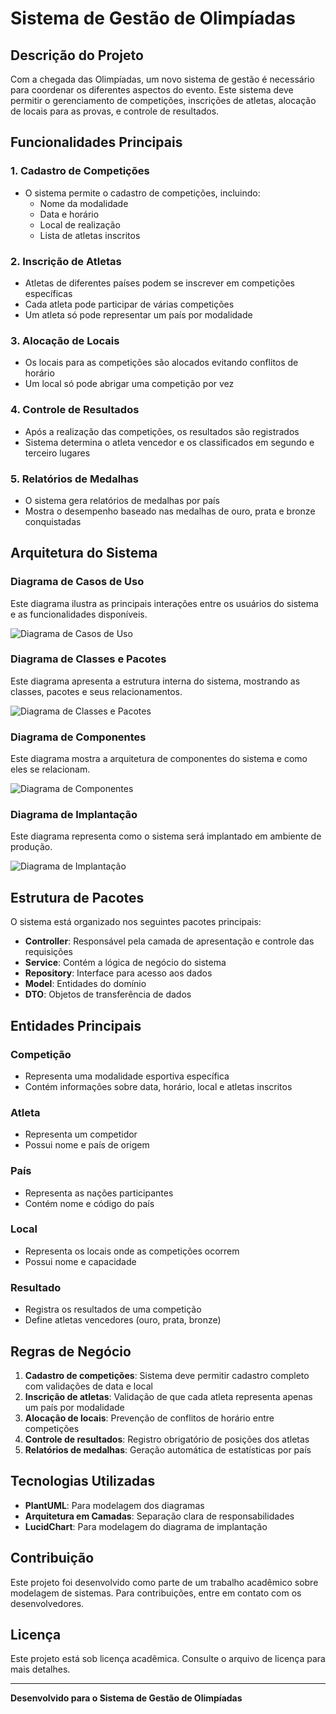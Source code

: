 # Sistema de Gestão de Olimpíadas

## Descrição do Projeto

Com a chegada das Olimpíadas, um novo sistema de gestão é necessário para coordenar os diferentes aspectos do evento. Este sistema deve permitir o gerenciamento de competições, inscrições de atletas, alocação de locais para as provas, e controle de resultados.

## Funcionalidades Principais

### 1. Cadastro de Competições
- O sistema permite o cadastro de competições, incluindo:
  - Nome da modalidade
  - Data e horário
  - Local de realização
  - Lista de atletas inscritos

### 2. Inscrição de Atletas
- Atletas de diferentes países podem se inscrever em competições específicas
- Cada atleta pode participar de várias competições
- Um atleta só pode representar um país por modalidade

### 3. Alocação de Locais
- Os locais para as competições são alocados evitando conflitos de horário
- Um local só pode abrigar uma competição por vez

### 4. Controle de Resultados
- Após a realização das competições, os resultados são registrados
- Sistema determina o atleta vencedor e os classificados em segundo e terceiro lugares

### 5. Relatórios de Medalhas
- O sistema gera relatórios de medalhas por país
- Mostra o desempenho baseado nas medalhas de ouro, prata e bronze conquistadas

## Arquitetura do Sistema

### Diagrama de Casos de Uso
Este diagrama ilustra as principais interações entre os usuários do sistema e as funcionalidades disponíveis.

![Diagrama de Casos de Uso](imagens/diagrama-de-casos-de-uso.jpeg)

### Diagrama de Classes e Pacotes
Este diagrama apresenta a estrutura interna do sistema, mostrando as classes, pacotes e seus relacionamentos.

![Diagrama de Classes e Pacotes](imagens/diagrama-de-classes-e-pacotes.png)

### Diagrama de Componentes
Este diagrama mostra a arquitetura de componentes do sistema e como eles se relacionam.

![Diagrama de Componentes](imagens/diagrama-de-componentes.jpeg)

### Diagrama de Implantação
Este diagrama representa como o sistema será implantado em ambiente de produção.

![Diagrama de Implantação](imagens/diagrama-de-implantação.png)

## Estrutura de Pacotes

O sistema está organizado nos seguintes pacotes principais:

- **Controller**: Responsável pela camada de apresentação e controle das requisições
- **Service**: Contém a lógica de negócio do sistema
- **Repository**: Interface para acesso aos dados
- **Model**: Entidades do domínio
- **DTO**: Objetos de transferência de dados

## Entidades Principais

### Competição
- Representa uma modalidade esportiva específica
- Contém informações sobre data, horário, local e atletas inscritos

### Atleta
- Representa um competidor
- Possui nome e país de origem

### País
- Representa as nações participantes
- Contém nome e código do país

### Local
- Representa os locais onde as competições ocorrem
- Possui nome e capacidade

### Resultado
- Registra os resultados de uma competição
- Define atletas vencedores (ouro, prata, bronze)

## Regras de Negócio

1. **Cadastro de competições**: Sistema deve permitir cadastro completo com validações de data e local
2. **Inscrição de atletas**: Validação de que cada atleta representa apenas um país por modalidade
3. **Alocação de locais**: Prevenção de conflitos de horário entre competições
4. **Controle de resultados**: Registro obrigatório de posições dos atletas
5. **Relatórios de medalhas**: Geração automática de estatísticas por país

## Tecnologias Utilizadas

- **PlantUML**: Para modelagem dos diagramas
- **Arquitetura em Camadas**: Separação clara de responsabilidades
- **LucidChart**: Para modelagem do diagrama de implantação 

## Contribuição

Este projeto foi desenvolvido como parte de um trabalho acadêmico sobre modelagem de sistemas. Para contribuições, entre em contato com os desenvolvedores.

## Licença

Este projeto está sob licença acadêmica. Consulte o arquivo de licença para mais detalhes.

---

**Desenvolvido para o Sistema de Gestão de Olimpíadas**